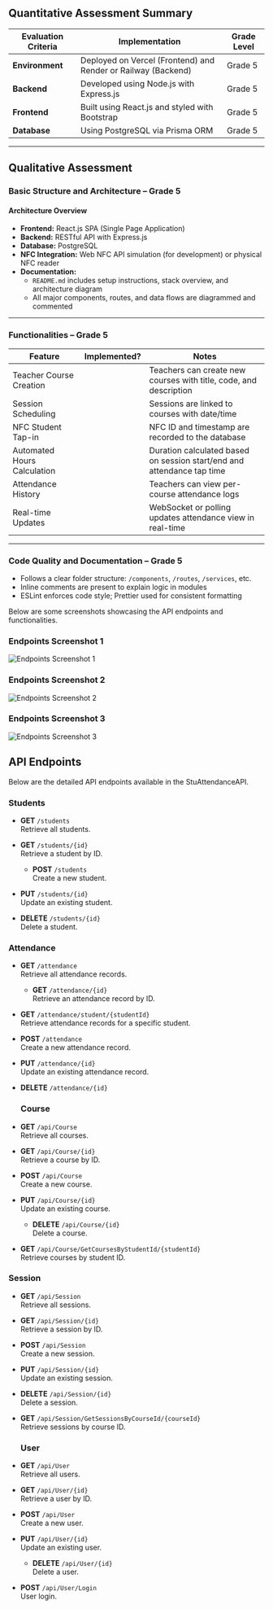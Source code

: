 ##  Quantitative Assessment Summary

| Evaluation Criteria | Implementation | Grade Level |
|---------------------|----------------|-------------|
| **Environment** | Deployed on Vercel (Frontend) and Render or Railway (Backend) | Grade 5 |
| **Backend** | Developed using Node.js with Express.js | Grade 5 |
| **Frontend** | Built using React.js and styled with Bootstrap | Grade 5 |
| **Database** | Using PostgreSQL via Prisma ORM | Grade 5 |

---

##  Qualitative Assessment

###  Basic Structure and Architecture – Grade 5

#### Architecture Overview
- **Frontend:** React.js SPA (Single Page Application)
- **Backend:** RESTful API with Express.js
- **Database:** PostgreSQL
- **NFC Integration:** Web NFC API simulation (for development) or physical NFC reader
- **Documentation:**  
  - `README.md` includes setup instructions, stack overview, and architecture diagram  
  - All major components, routes, and data flows are diagrammed and commented

---

###  Functionalities – Grade 5

| Feature | Implemented? | Notes |
|--------|--------------|-------|
| Teacher Course Creation |  | Teachers can create new courses with title, code, and description |
| Session Scheduling |  | Sessions are linked to courses with date/time |
| NFC Student Tap-in |  | NFC ID and timestamp are recorded to the database |
| Automated Hours Calculation |  | Duration calculated based on session start/end and attendance tap time |
| Attendance History |  | Teachers can view per-course attendance logs |
| Real-time Updates |  | WebSocket or polling updates attendance view in real-time |

---

###  Code Quality and Documentation – Grade 5

- Follows a clear folder structure: `/components`, `/routes`, `/services`, etc.
- Inline comments are present to explain logic in modules
- ESLint enforces code style; Prettier used for consistent formatting

Below are some screenshots showcasing the API endpoints and functionalities.

### Endpoints Screenshot 1
<img src="StuAttendanceAPI/StuAttendanceAPI.WebApi/Documentation/endpointsscreenshot.jpg" alt="Endpoints Screenshot 1"/>

### Endpoints Screenshot 2
<img src="StuAttendanceAPI/StuAttendanceAPI.WebApi/Documentation/endpointsscreenshot2.jpg" alt="Endpoints Screenshot 2"/>

### Endpoints Screenshot 3
<img src="StuAttendanceAPI/StuAttendanceAPI.WebApi/Documentation/endpointsscreenshot3.jpg" alt="Endpoints Screenshot 3"/>

## API Endpoints

Below are the detailed API endpoints available in the StuAttendanceAPI.

### Students

- **GET** `/students`  
  Retrieve all students.

- **GET** `/students/{id}`  
  Retrieve a student by ID.

  - **POST** `/students`  
  Create a new student.

- **PUT** `/students/{id}`  
  Update an existing student.

- **DELETE** `/students/{id}`  
  Delete a student.

### Attendance

- **GET** `/attendance`  
  Retrieve all attendance records.

  - **GET** `/attendance/{id}`  
  Retrieve an attendance record by ID.

- **GET** `/attendance/student/{studentId}`  
  Retrieve attendance records for a specific student.

- **POST** `/attendance`  
  Create a new attendance record.

- **PUT** `/attendance/{id}`  
  Update an existing attendance record.

- **DELETE** `/attendance/{id}`

  ### Course

- **GET** `/api/Course`  
  Retrieve all courses.

- **GET** `/api/Course/{id}`  
  Retrieve a course by ID.

- **POST** `/api/Course`  
  Create a new course.

- **PUT** `/api/Course/{id}`  
  Update an existing course.

  - **DELETE** `/api/Course/{id}`  
  Delete a course.

- **GET** `/api/Course/GetCoursesByStudentId/{studentId}`  
  Retrieve courses by student ID.

### Session

- **GET** `/api/Session`  
  Retrieve all sessions.

- **GET** `/api/Session/{id}`  
  Retrieve a session by ID.
- **POST** `/api/Session`  
  Create a new session.

- **PUT** `/api/Session/{id}`  
  Update an existing session.

- **DELETE** `/api/Session/{id}`  
  Delete a session.

- **GET** `/api/Session/GetSessionsByCourseId/{courseId}`  
  Retrieve sessions by course ID.

  ### User

- **GET** `/api/User`  
  Retrieve all users.

- **GET** `/api/User/{id}`  
  Retrieve a user by ID.

- **POST** `/api/User`  
  Create a new user.

- **PUT** `/api/User/{id}`  
  Update an existing user.

  - **DELETE** `/api/User/{id}`  
  Delete a user.

- **POST** `/api/User/Login`  
  User login.

     
